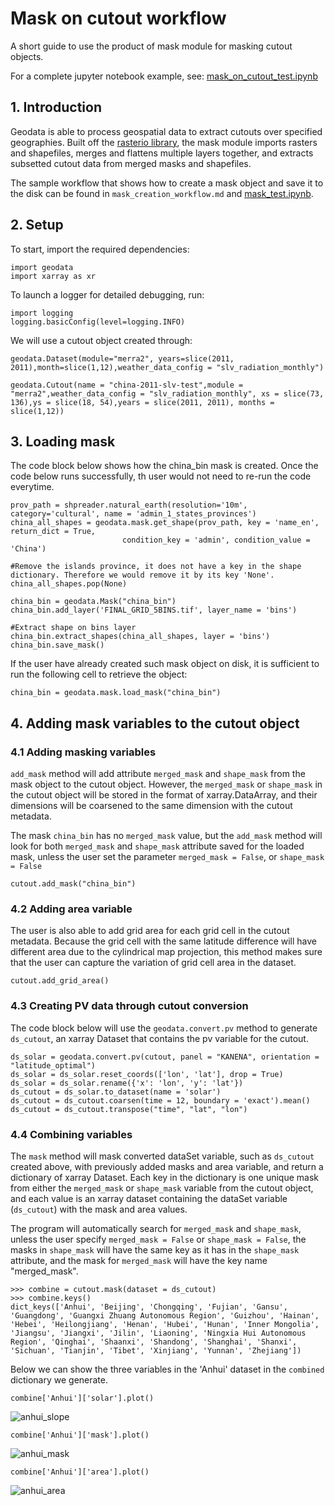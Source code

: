 # Mask on cutout workflow

A short guide to use the product of mask module for masking cutout objects.

For a complete jupyter notebook example, see: [mask_on_cutout_test.ipynb](https://github.com/east-winds/geodata/tree/mask/tests/mask_on_cutout_test.ipynb)

## 1. Introduction

Geodata is able to process geospatial data to extract cutouts over specified geographies. Built off the [rasterio library](https://rasterio.readthedocs.io/en/latest/quickstart.html), the mask module imports rasters and shapefiles, merges and flattens multiple layers together, and extracts subsetted cutout data from merged masks and shapefiles.

The sample workflow that shows how to create a mask object and save it to the disk can be found in `mask_creation_workflow.md` and [mask_test.ipynb](https://github.com/east-winds/geodata/tree/mask/tests/mask_test.ipynb).

## 2. Setup

To start, import the required dependencies:

```
import geodata
import xarray as xr
```

To launch a logger for detailed debugging, run:

```
import logging
logging.basicConfig(level=logging.INFO)
```

We will use a cutout object created through:

```
geodata.Dataset(module="merra2", years=slice(2011, 2011),month=slice(1,12),weather_data_config = "slv_radiation_monthly")
```

```
geodata.Cutout(name = "china-2011-slv-test",module = "merra2",weather_data_config = "slv_radiation_monthly", xs = slice(73, 136),ys = slice(18, 54),years = slice(2011, 2011), months = slice(1,12))
```

## 3. Loading mask

The code block below shows how the china_bin mask is created. Once the code below runs successfully, th user would not need to re-run the code everytime.

```
prov_path = shpreader.natural_earth(resolution='10m', category='cultural', name = 'admin_1_states_provinces')
china_all_shapes = geodata.mask.get_shape(prov_path, key = 'name_en', return_dict = True,
                         condition_key = 'admin', condition_value = 'China')

#Remove the islands province, it does not have a key in the shape dictionary. Therefore we would remove it by its key 'None'.
china_all_shapes.pop(None) 

china_bin = geodata.Mask("china_bin")
china_bin.add_layer('FINAL_GRID_5BINS.tif', layer_name = 'bins')

#Extract shape on bins layer
china_bin.extract_shapes(china_all_shapes, layer = 'bins')
china_bin.save_mask()
```

If the user have already created such mask object on disk, it is sufficient to run the following cell to retrieve the object:

```
china_bin = geodata.mask.load_mask("china_bin")
```

## 4. Adding mask variables to the cutout object

### 4.1 Adding masking variables

`add_mask` method will add attribute `merged_mask` and `shape_mask` from the mask object to the cutout object. However, the `merged_mask` or `shape_mask` in the cutout object will be stored in the format of xarray.DataArray, and their dimensions will be coarsened to the same dimension with the cutout metadata.

The mask `china_bin` has no `merged_mask` value, but the `add_mask` method will look for both `merged_mask` and `shape_mask` attribute saved for the loaded mask, unless the user set the parameter `merged_mask = False`, or `shape_mask = False`

```
cutout.add_mask("china_bin")
```

### 4.2 Adding area variable

The user is also able to add grid area for each grid cell in the cutout metadata. Because the grid cell with the same latitude difference will have different area due to the cylindrical map projection, this method makes sure that the user can capture the variation of grid cell area in the dataset.

```
cutout.add_grid_area()
```

### 4.3 Creating PV data through cutout conversion

The code block below will use the `geodata.convert.pv` method to generate `ds_cutout`, an xarray Dataset that contains the pv variable for the cutout.

```
ds_solar = geodata.convert.pv(cutout, panel = "KANENA", orientation = "latitude_optimal")
ds_solar = ds_solar.reset_coords(['lon', 'lat'], drop = True)
ds_solar = ds_solar.rename({'x': 'lon', 'y': 'lat'})
ds_cutout = ds_solar.to_dataset(name = 'solar')
ds_cutout = ds_cutout.coarsen(time = 12, boundary = 'exact').mean()
ds_cutout = ds_cutout.transpose("time", "lat", "lon")
```

### 4.4 Combining variables

The `mask` method will mask converted dataSet variable, such as `ds_cutout` created above, with previously added masks and area variable, and return a dictionary of xarray Dataset. Each key in the dictionary is one unique mask from either the `merged_mask` or `shape_mask` variable from the cutout object, and each value is an xarray dataset containing the dataSet variable (`ds_cutout`) with the mask and area values.

The program will automatically search for `merged_mask` and `shape_mask`, unless the user specify `merged_mask = False` or `shape_mask = False`, the masks in `shape_mask` will have the same key as it has in the `shape_mask` attribute, and the mask for `merged_mask` will have the key name "merged_mask".

```
>>> combine = cutout.mask(dataset = ds_cutout)
>>> combine.keys()
dict_keys(['Anhui', 'Beijing', 'Chongqing', 'Fujian', 'Gansu', 'Guangdong', 'Guangxi Zhuang Autonomous Region', 'Guizhou', 'Hainan', 'Hebei', 'Heilongjiang', 'Henan', 'Hubei', 'Hunan', 'Inner Mongolia', 'Jiangsu', 'Jiangxi', 'Jilin', 'Liaoning', 'Ningxia Hui Autonomous Region', 'Qinghai', 'Shaanxi', 'Shandong', 'Shanghai', 'Shanxi', 'Sichuan', 'Tianjin', 'Tibet', 'Xinjiang', 'Yunnan', 'Zhejiang'])
```

Below we can show the three variables in the 'Anhui' dataset in the `combined` dictionary we generate.

```
combine['Anhui']['solar'].plot()
```

![anhui_slope](https://github.com/east-winds/geodata/blob/mask/images/mask_on_cutout_test/anhui_solar.png)

```
combine['Anhui']['mask'].plot()
```

![anhui_mask](https://github.com/east-winds/geodata/blob/mask/images/mask_on_cutout_test/anhui_mask.png)

```
combine['Anhui']['area'].plot()
```

![anhui_area](https://github.com/east-winds/geodata/blob/mask/images/mask_on_cutout_test/anhui_area.png)

